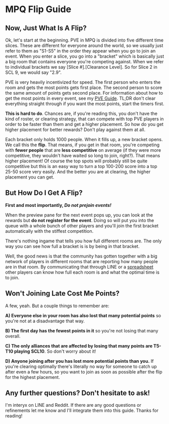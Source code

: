 # MPQ Flip Guide 

## Now, Just What Is A Flip?
Ok, let's start at the beginning.  PVE in MPQ is divided into five different time slices.  These are different for everyone around the world, so we usually just refer to them as "S1-S5" in the order they appear when you go to join an event.  When you enter a slice, you go into a "bracket" which is basically just a big room that contains everyone you're competing against.  When we refer to individual brackets we say [Slice #].[Clearance Level].  So for Slice 2 in SCL 9, we would say "2.9". 

PVE is very heavily incentivized for speed.  The first person who enters the room and gets the most points gets first place.  The second person to score the same amount of points gets second place.  For information about how to get the most points in every event, see my [PVE Guide](https://www.tinyurl.com/MPQ-PVE-GUIDE).   TL;DR don't clear everything straight through if you want the most points, start the timers first.

**This is hard to do**.  Chances are, if you're reading this, you don't have the kind of roster, or clearing strategy, that can compete with top PVE players in order to be faster than them and get a higher placement.  So how do you get higher placement for better rewards?  Don't play against them at all.

Each bracket only holds 1000 people.  When it fills up, a new bracket opens.  We call this the **flip**. That means, if you get in that room, you're competing with **fewer people** that are **less competitive** on average (if they were more competitive, they wouldn't have waited so long to join, right?).   That means higher placement!  Of course the top spots will probably still be quite competitive but this is an easy way to turn a top 100-200 score into a top 25-50 score very easily.  And the better you are at clearing, the higher placement you can get.

## But How Do I Get A Flip?

**First and most importantly, *Do not prejoin events!***

When the preview pane for the next event pops up, you can look at the rewards but **do not register for the event**.   Doing so will put you into the queue with a whole bunch of other players and you'll join the first bracket automatically with the stiffest competition.

There's nothing ingame that tells you how full different rooms are.  The only way you can see how full a bracket is is by being in that bracket.

Well, the good news is that the community has gotten together with a big network of players in different rooms that are reporting how many people are in that room.  By communicating that through LINE or a [spreadsheet](https://docs.google.com/spreadsheets/d/1g24uo61ITTveZrUGx4ZY5nMoJp-n1NCxq5r4WMhAJU0/edit#gid=0) other players can know how full each room is and what the optimal time is to join.

## Won't Joining Late Cost Me Points?
A few, yeah.  But a couple things to remember are:

**A) Everyone else in your room has also lost that many potential points** so you're not at a disadvantage that way.

**B) The first day has the fewest points in it** so you're not losing that many overall.

**C) The only alliances that are affected by losing that many points are T5-T10 playing SCL10**.  So don't worry about it!

**D) Anyone joining after you has lost more potential points than you.**  If you're clearing optimally there's literally no way for someone to catch up after even a few hours, so you want to join as soon as possible after the flip for the highest placement.


## Any further questions? Don't hesitate to ask!
I'm interyx on LINE and Reddit.  If there are any good questions or refinements let me know and I'll integrate them into this guide.  Thanks for reading!
 
